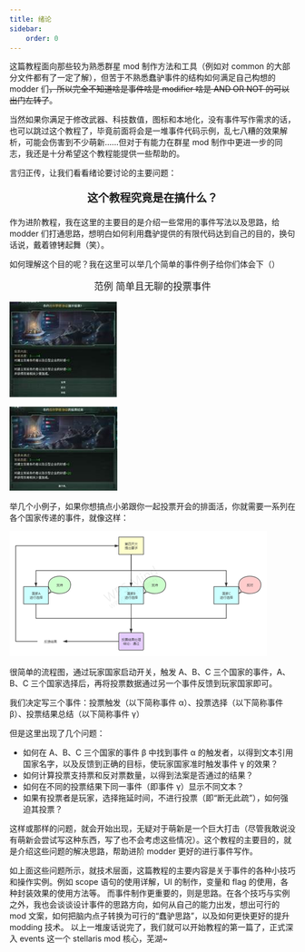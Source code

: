 ```yaml
---
title: 绪论
sidebar:
    order: 0
---
```


这篇教程面向那些较为熟悉群星 mod 制作方法和工具（例如对 common 的大部分文件都有了一定了解），但苦于不熟悉蠢驴事件的结构如何满足自己构想的 modder 们<s>，所以完全不知道啥是事件啥是 modifier 啥是 AND OR NOT 的可以出门左转了</s>。

当然如果你满足于修改武器、科技数值，图标和本地化，没有事件写作需求的话，也可以跳过这个教程了，毕竟前面将会是一堆事件代码示例，乱七八糟的效果解析，可能会伤害到不少萌新......但对于有能力在群星 mod 制作中更进一步的同志，我还是十分希望这个教程能提供一些帮助的。

言归正传，让我们看看绪论要讨论的主要问题：

<p style="text-align: center;font-size: 1.2rem;"><b>这个教程究竟是在搞什么？</b><p>

作为进阶教程，我在这里的主要目的是介绍一些常用的事件写法以及思路，给 modder 们打通思路，想明白如何利用蠢驴提供的有限代码达到自己的目的，换句话说，戴着镣铐起舞（笑）。

如何理解这个目的呢？我在这里可以举几个简单的事件例子给你们体会下（）

<p style="text-align: center; font-size: 1.05rem;">范例 简单且无聊的投票事件</p>

![img](../../../../assets/guides/event_modding_advanced/overview.assets/clip_image002.jpg)

![img](../../../../assets/guides/event_modding_advanced/overview.assets/clip_image002-16884589878782.jpg)

举几个小例子，如果你想搞点小弟跟你一起投票开会的排面活，你就需要一系列在各个国家传递的事件，就像这样：

![img](../../../../assets/guides/event_modding_advanced/overview.assets/clip_image002.png)

很简单的流程图，通过玩家国家启动开关，触发 A、B、C 三个国家的事件，A、B、C 三个国家选择后，再将投票数据通过另一个事件反馈到玩家国家即可。

我们决定写三个事件：投票触发（以下简称事件 α）、投票选择（以下简称事件 β）、投票结果总结（以下简称事件 γ）

但是这里出现了几个问题：

-   如何在 A、B、C 三个国家的事件 β 中找到事件 α 的触发者，以得到文本引用国家名字，以及反馈到正确的目标，使玩家国家准时触发事件 γ 的效果？
-   如何计算投票支持票和反对票数量，以得到法案是否通过的结果？
-   如何在不同的投票结果下同一事件（即事件 γ）显示不同文本？
-   如果有投票者是玩家，选择拖延时间，不进行投票（即“断无此疏”），如何强迫其投票？

这样或那样的问题，就会开始出现，无疑对于萌新是一个巨大打击（尽管我敢说没有萌新会尝试写这种东西，写了也不会考虑这些情况）。这个教程的主要目的，就是介绍这些问题的解决思路，帮助进阶 modder 更好的进行事件写作。

如上面这些问题所示，就技术层面，这篇教程的主要内容是关于事件的各种小技巧和操作实例。例如 scope 语句的使用详解，UI 的制作，变量和 flag 的使用，各种封装效果的使用方法等。
而事件制作更重要的，则是思路。在各个技巧与实例之外，我也会谈谈设计事件的思路方向，如何从自己的能力出发，想出可行的 mod 文案，如何把脑内点子转换为可行的“蠢驴思路”，以及如何更快更好的提升 modding 技术。
以上一堆废话说完了，我们就可以开始教程的第一篇了，正式深入 events 这一个 stellaris mod 核心，芜湖~
